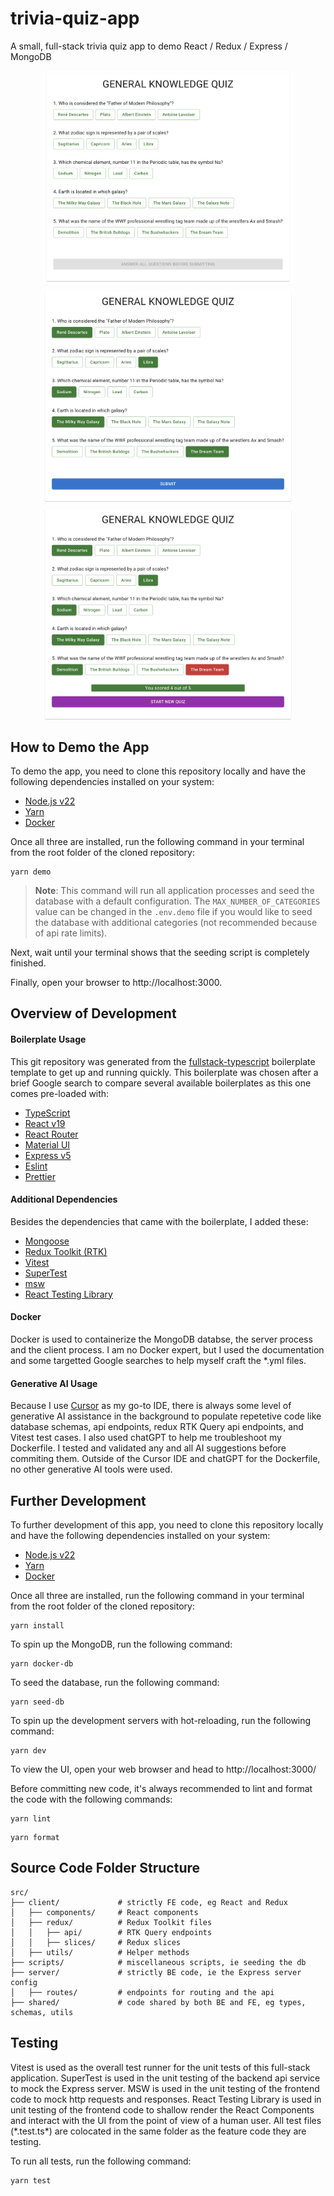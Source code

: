 # trivia-quiz-app
A small, full-stack trivia quiz app to demo React / Redux / Express / MongoDB

<div style="width: 100%; display: flex; flex-direction: row; flex-wrap: wrap; justify-content: center; gap: 8px">
<img src="./assets/fresh-quiz.png" style="width: 400px" />
<img src="./assets/answered-quiz.png" style="width: 400px" />
<img src="./assets/scored-quiz.png" style="width: 400px" />
</div>

## How to Demo the App
To demo the app, you need to clone this repository locally and have the following dependencies installed on your system:
- [Node.js v22](https://nodejs.org/)
- [Yarn](https://yarnpkg.com/)
- [Docker](https://www.docker.com/)

Once all three are installed, run the following command in your terminal from the root folder of the cloned repository:
```shell
yarn demo
```
> **Note**: This command will run all application processes and seed the database with a default configuration. The `MAX_NUMBER_OF_CATEGORIES` value can be changed in the `.env.demo` file if you would like to seed the database with additional categories (not recommended because of api rate limits).

Next, wait until your terminal shows that the seeding script is completely finished.

Finally, open your browser to http://localhost:3000.

## Overview of Development

#### Boilerplate Usage
This git repository was generated from the [fullstack-typescript](https://github.com/gilamran/fullstack-typescript) boilerplate template to get up and running quickly. This boilerplate was chosen after a brief Google search to compare several available boilerplates as this one comes pre-loaded with:
- [TypeScript](https://www.typescriptlang.org/)
- [React v19](https://react.dev/)
- [React Router](https://reactrouter.com/)
- [Material UI](https://mui.com/)
- [Express v5](https://expressjs.com/)
- [Eslint](https://eslint.org/)
- [Prettier](https://prettier.io/)

#### Additional Dependencies
Besides the dependencies that came with the boilerplate, I added these:
- [Mongoose](https://mongoosejs.com/)
- [Redux Toolkit (RTK)](https://redux-toolkit.js.org/)
- [Vitest](https://vitest.dev/)
- [SuperTest](https://github.com/ladjs/supertest)
- [msw](https://mswjs.io/)
- [React Testing Library](https://testing-library.com/docs/react-testing-library/intro/)

#### Docker
Docker is used to containerize the MongoDB databse, the server process and the client process. I am no Docker expert, but I used the documentation and some targetted Google searches to help myself craft the *.yml files.

#### Generative AI Usage
Because I use [Cursor](https://www.cursor.com/en) as my go-to IDE, there is always some level of generative AI assistance in the background to populate repetetive code like database schemas, api endpoints, redux RTK Query api endpoints, and Vitest test cases. I also used chatGPT to help me troubleshoot my Dockerfile. I tested and validated any and all AI suggestions before commiting them. Outside of the Cursor IDE and chatGPT for the Dockerfile, no other generative AI tools were used.

## Further Development
To further development of this app, you need to clone this repository locally and have the following dependencies installed on your system:
- [Node.js v22](https://nodejs.org/)
- [Yarn](https://yarnpkg.com/)
- [Docker](https://www.docker.com/)

Once all three are installed, run the following command in your terminal from the root folder of the cloned repository:
```shell
yarn install
```
To spin up the MongoDB, run the following command:
```shell
yarn docker-db
```
To seed the database, run the following command:
```shell
yarn seed-db
```
To spin up the development servers with hot-reloading, run the following command:
```shell
yarn dev
```
To view the UI, open your web browser and head to http://localhost:3000/

Before committing new code, it's always recommended to lint and format the code with the following commands:
```shell
yarn lint
```
```shell
yarn format
```

## Source Code Folder Structure
```
src/
├── client/             # strictly FE code, eg React and Redux
│   ├── components/     # React components
│   ├── redux/          # Redux Toolkit files
│   │   ├── api/        # RTK Query endpoints
│   │   ├── slices/     # Redux slices
│   ├── utils/          # Helper methods
├── scripts/            # miscellaneous scripts, ie seeding the db
├── server/             # strictly BE code, ie the Express server config
│   ├── routes/         # endpoints for routing and the api
├── shared/             # code shared by both BE and FE, eg types, schemas, utils
```

## Testing
Vitest is used as the overall test runner for the unit tests of this full-stack application. SuperTest is used in the unit testing of the backend api service to mock the Express server. MSW is used in the unit testing of the frontend code to mock http requests and responses. React Testing Library is used in unit testing of the frontend code to shallow render the React Components and interact with the UI from the point of view of a human user. All test files (\*.test.ts\*) are colocated in the same folder as the feature code they are testing.

To run all tests, run the following command:
```shell
yarn test
```